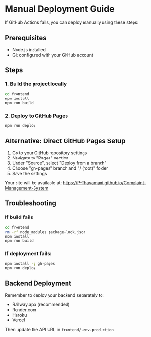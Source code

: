 # Manual Deployment Guide

If GitHub Actions fails, you can deploy manually using these steps:

## Prerequisites
- Node.js installed
- Git configured with your GitHub account

## Steps

### 1. Build the project locally
```bash
cd frontend
npm install
npm run build
```

### 2. Deploy to GitHub Pages
```bash
npm run deploy
```

## Alternative: Direct GitHub Pages Setup

1. Go to your GitHub repository settings
2. Navigate to "Pages" section  
3. Under "Source", select "Deploy from a branch"
4. Choose "gh-pages" branch and "/ (root)" folder
5. Save the settings

Your site will be available at:
https://P-Thavamani.github.io/Complaint-Management-System

## Troubleshooting

### If build fails:
```bash
cd frontend
rm -rf node_modules package-lock.json
npm install
npm run build
```

### If deployment fails:
```bash
npm install -g gh-pages
npm run deploy
```

## Backend Deployment

Remember to deploy your backend separately to:
- Railway.app (recommended)
- Render.com
- Heroku
- Vercel

Then update the API URL in `frontend/.env.production`
